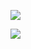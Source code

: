 ![](http://github-profile-summary-cards.vercel.app/api/cards/profile-details?username=akshatd120&theme=2077)   
    
    
      
![](https://github-readme-stats.vercel.app/api/top-langs/?username=akshatd120&theme=blue-green)

